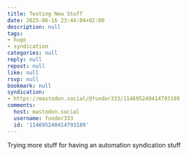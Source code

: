 ```yaml
---
title: Testing New Stuff
date: 2025-06-16 23:44:04+02:00
description: null
tags:
- hugo
- syndication
categories: null
reply: null
repost: null
like: null
rsvp: null
bookmark: null
syndication:
- https://mastodon.social/@fundor333/114695240414793189
comments:
  host: mastodon.social
  username: fundor333
  id: '114695240414793189'
---
```


Trying more stuff for having an automation syndication stuff

